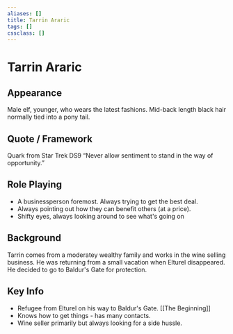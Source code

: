 ```yaml
---
aliases: []
title: Tarrin Araric
tags: []
cssclass: []
---
```

# Tarrin Araric

## Appearance
Male elf, younger, who wears the latest fashions. Mid-back length black hair normally tied into a pony tail.

## Quote / Framework
Quark from Star Trek DS9
“Never allow sentiment to stand in the way of opportunity.”

## Role Playing
- A businessperson foremost. Always trying to get the best deal.
- Always pointing out how they can benefit others (at a price).
- Shifty eyes, always looking around to see what's going on

## Background
Tarrin comes from a moderatey wealthy family and works in the wine selling business. He was returning from a small vacation when Elturel disappeared. He decided to go to Baldur's Gate for protection.

## Key Info
- Refugee from Elturel on his way to Baldur's Gate. [[The Beginning]]
- Knows how to get things - has many contacts.
- Wine seller primarily but always looking for a side hussle.
